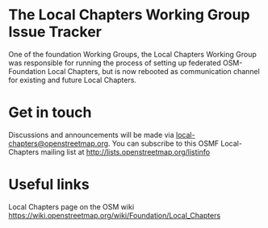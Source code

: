 # The Local Chapters Working Group Issue Tracker 

One of the foundation Working Groups, the Local Chapters Working Group was responsible for running the process of setting up federated OSM-Foundation Local Chapters, but is now rebooted as communication channel for existing and future Local Chapters.

# Get in touch

Discussions and announcements will be made via local-chapters@openstreetmap.org. You can subscribe to this OSMF Local-Chapters mailing list at http://lists.openstreetmap.org/listinfo

# Useful links

Local Chapters page on the OSM wiki https://wiki.openstreetmap.org/wiki/Foundation/Local_Chapters
